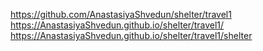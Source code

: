 https://github.com/AnastasiyaShvedun/shelter/travel1 
https://AnastasiyaShvedun.github.io/shelter/travel1/
https://AnastasiyaShvedun.github.io/shelter/travel1/shelter
